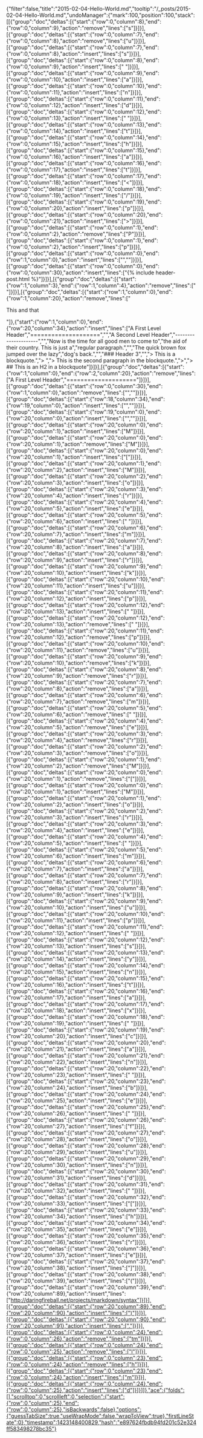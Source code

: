{"filter":false,"title":"2015-02-04-Hello-World.md","tooltip":"/_posts/2015-02-04-Hello-World.md","undoManager":{"mark":100,"position":100,"stack":[[{"group":"doc","deltas":[{"start":{"row":0,"column":8},"end":{"row":0,"column":9},"action":"remove","lines":["s"]}]}],[{"group":"doc","deltas":[{"start":{"row":0,"column":7},"end":{"row":0,"column":8},"action":"remove","lines":["u"]}]}],[{"group":"doc","deltas":[{"start":{"row":0,"column":7},"end":{"row":0,"column":8},"action":"insert","lines":["s"]}]}],[{"group":"doc","deltas":[{"start":{"row":0,"column":8},"end":{"row":0,"column":9},"action":"insert","lines":[" "]}]}],[{"group":"doc","deltas":[{"start":{"row":0,"column":9},"end":{"row":0,"column":10},"action":"insert","lines":["a"]}]}],[{"group":"doc","deltas":[{"start":{"row":0,"column":10},"end":{"row":0,"column":11},"action":"insert","lines":["n"]}]}],[{"group":"doc","deltas":[{"start":{"row":0,"column":11},"end":{"row":0,"column":12},"action":"insert","lines":["d"]}]}],[{"group":"doc","deltas":[{"start":{"row":0,"column":12},"end":{"row":0,"column":13},"action":"insert","lines":[" "]}]}],[{"group":"doc","deltas":[{"start":{"row":0,"column":13},"end":{"row":0,"column":14},"action":"insert","lines":["t"]}]}],[{"group":"doc","deltas":[{"start":{"row":0,"column":14},"end":{"row":0,"column":15},"action":"insert","lines":["h"]}]}],[{"group":"doc","deltas":[{"start":{"row":0,"column":15},"end":{"row":0,"column":16},"action":"insert","lines":["a"]}]}],[{"group":"doc","deltas":[{"start":{"row":0,"column":16},"end":{"row":0,"column":17},"action":"insert","lines":["t"]}]}],[{"group":"doc","deltas":[{"start":{"row":0,"column":17},"end":{"row":0,"column":18},"action":"insert","lines":["<"]}]}],[{"group":"doc","deltas":[{"start":{"row":0,"column":18},"end":{"row":0,"column":19},"action":"insert","lines":["/"]}]}],[{"group":"doc","deltas":[{"start":{"row":0,"column":19},"end":{"row":0,"column":20},"action":"insert","lines":["p"]}]}],[{"group":"doc","deltas":[{"start":{"row":0,"column":20},"end":{"row":0,"column":21},"action":"insert","lines":[">"]}]}],[{"group":"doc","deltas":[{"start":{"row":0,"column":1},"end":{"row":0,"column":2},"action":"remove","lines":["P"]}]}],[{"group":"doc","deltas":[{"start":{"row":0,"column":1},"end":{"row":0,"column":2},"action":"insert","lines":["p"]}]}],[{"group":"doc","deltas":[{"start":{"row":0,"column":0},"end":{"row":1,"column":0},"action":"insert","lines":["",""]}]}],[{"group":"doc","deltas":[{"start":{"row":0,"column":0},"end":{"row":0,"column":30},"action":"insert","lines":["{% include header-post.html %}"]}]}],[{"group":"doc","deltas":[{"start":{"row":1,"column":3},"end":{"row":1,"column":4},"action":"remove","lines":[" "]}]}],[{"group":"doc","deltas":[{"start":{"row":1,"column":0},"end":{"row":1,"column":20},"action":"remove","lines":["<p>This and that</p>"]},{"start":{"row":1,"column":0},"end":{"row":20,"column":34},"action":"insert","lines":["A First Level Header","====================","","A Second Level Header","---------------------","","Now is the time for all good men to come to","the aid of their country. This is just a","regular paragraph.","","The quick brown fox jumped over the lazy","dog's back.","","### Header 3","","> This is a blockquote.","> ","> This is the second paragraph in the blockquote.",">","> ## This is an H2 in a blockquote"]}]}],[{"group":"doc","deltas":[{"start":{"row":1,"column":0},"end":{"row":2,"column":20},"action":"remove","lines":["A First Level Header","===================="]}]}],[{"group":"doc","deltas":[{"start":{"row":0,"column":30},"end":{"row":1,"column":0},"action":"remove","lines":["",""]}]}],[{"group":"doc","deltas":[{"start":{"row":18,"column":34},"end":{"row":19,"column":0},"action":"insert","lines":["",""]}]}],[{"group":"doc","deltas":[{"start":{"row":19,"column":0},"end":{"row":20,"column":0},"action":"insert","lines":["",""]}]}],[{"group":"doc","deltas":[{"start":{"row":20,"column":0},"end":{"row":20,"column":1},"action":"insert","lines":["M"]}]}],[{"group":"doc","deltas":[{"start":{"row":20,"column":0},"end":{"row":20,"column":1},"action":"remove","lines":["M"]}]}],[{"group":"doc","deltas":[{"start":{"row":20,"column":0},"end":{"row":20,"column":1},"action":"insert","lines":["["]}]}],[{"group":"doc","deltas":[{"start":{"row":20,"column":1},"end":{"row":20,"column":2},"action":"insert","lines":["M"]}]}],[{"group":"doc","deltas":[{"start":{"row":20,"column":2},"end":{"row":20,"column":3},"action":"insert","lines":["o"]}]}],[{"group":"doc","deltas":[{"start":{"row":20,"column":3},"end":{"row":20,"column":4},"action":"insert","lines":["r"]}]}],[{"group":"doc","deltas":[{"start":{"row":20,"column":4},"end":{"row":20,"column":5},"action":"insert","lines":["e"]}]}],[{"group":"doc","deltas":[{"start":{"row":20,"column":5},"end":{"row":20,"column":6},"action":"insert","lines":[" "]}]}],[{"group":"doc","deltas":[{"start":{"row":20,"column":6},"end":{"row":20,"column":7},"action":"insert","lines":["m"]}]}],[{"group":"doc","deltas":[{"start":{"row":20,"column":7},"end":{"row":20,"column":8},"action":"insert","lines":["a"]}]}],[{"group":"doc","deltas":[{"start":{"row":20,"column":8},"end":{"row":20,"column":9},"action":"insert","lines":["r"]}]}],[{"group":"doc","deltas":[{"start":{"row":20,"column":9},"end":{"row":20,"column":10},"action":"insert","lines":["k"]}]}],[{"group":"doc","deltas":[{"start":{"row":20,"column":10},"end":{"row":20,"column":11},"action":"insert","lines":["u"]}]}],[{"group":"doc","deltas":[{"start":{"row":20,"column":11},"end":{"row":20,"column":12},"action":"insert","lines":["p"]}]}],[{"group":"doc","deltas":[{"start":{"row":20,"column":12},"end":{"row":20,"column":13},"action":"insert","lines":[" "]}]}],[{"group":"doc","deltas":[{"start":{"row":20,"column":12},"end":{"row":20,"column":13},"action":"remove","lines":[" "]}]}],[{"group":"doc","deltas":[{"start":{"row":20,"column":11},"end":{"row":20,"column":12},"action":"remove","lines":["p"]}]}],[{"group":"doc","deltas":[{"start":{"row":20,"column":10},"end":{"row":20,"column":11},"action":"remove","lines":["u"]}]}],[{"group":"doc","deltas":[{"start":{"row":20,"column":9},"end":{"row":20,"column":10},"action":"remove","lines":["k"]}]}],[{"group":"doc","deltas":[{"start":{"row":20,"column":8},"end":{"row":20,"column":9},"action":"remove","lines":["r"]}]}],[{"group":"doc","deltas":[{"start":{"row":20,"column":7},"end":{"row":20,"column":8},"action":"remove","lines":["a"]}]}],[{"group":"doc","deltas":[{"start":{"row":20,"column":6},"end":{"row":20,"column":7},"action":"remove","lines":["m"]}]}],[{"group":"doc","deltas":[{"start":{"row":20,"column":5},"end":{"row":20,"column":6},"action":"remove","lines":[" "]}]}],[{"group":"doc","deltas":[{"start":{"row":20,"column":4},"end":{"row":20,"column":5},"action":"remove","lines":["e"]}]}],[{"group":"doc","deltas":[{"start":{"row":20,"column":3},"end":{"row":20,"column":4},"action":"remove","lines":["r"]}]}],[{"group":"doc","deltas":[{"start":{"row":20,"column":2},"end":{"row":20,"column":3},"action":"remove","lines":["o"]}]}],[{"group":"doc","deltas":[{"start":{"row":20,"column":1},"end":{"row":20,"column":2},"action":"remove","lines":["M"]}]}],[{"group":"doc","deltas":[{"start":{"row":20,"column":0},"end":{"row":20,"column":1},"action":"remove","lines":["["]}]}],[{"group":"doc","deltas":[{"start":{"row":20,"column":0},"end":{"row":20,"column":1},"action":"insert","lines":["M"]}]}],[{"group":"doc","deltas":[{"start":{"row":20,"column":1},"end":{"row":20,"column":2},"action":"insert","lines":["o"]}]}],[{"group":"doc","deltas":[{"start":{"row":20,"column":2},"end":{"row":20,"column":3},"action":"insert","lines":["r"]}]}],[{"group":"doc","deltas":[{"start":{"row":20,"column":3},"end":{"row":20,"column":4},"action":"insert","lines":["e"]}]}],[{"group":"doc","deltas":[{"start":{"row":20,"column":4},"end":{"row":20,"column":5},"action":"insert","lines":[" "]}]}],[{"group":"doc","deltas":[{"start":{"row":20,"column":5},"end":{"row":20,"column":6},"action":"insert","lines":["m"]}]}],[{"group":"doc","deltas":[{"start":{"row":20,"column":6},"end":{"row":20,"column":7},"action":"insert","lines":["a"]}]}],[{"group":"doc","deltas":[{"start":{"row":20,"column":7},"end":{"row":20,"column":8},"action":"insert","lines":["r"]}]}],[{"group":"doc","deltas":[{"start":{"row":20,"column":8},"end":{"row":20,"column":9},"action":"insert","lines":["k"]}]}],[{"group":"doc","deltas":[{"start":{"row":20,"column":9},"end":{"row":20,"column":10},"action":"insert","lines":["u"]}]}],[{"group":"doc","deltas":[{"start":{"row":20,"column":10},"end":{"row":20,"column":11},"action":"insert","lines":["p"]}]}],[{"group":"doc","deltas":[{"start":{"row":20,"column":11},"end":{"row":20,"column":12},"action":"insert","lines":[" "]}]}],[{"group":"doc","deltas":[{"start":{"row":20,"column":12},"end":{"row":20,"column":13},"action":"insert","lines":["s"]}]}],[{"group":"doc","deltas":[{"start":{"row":20,"column":13},"end":{"row":20,"column":14},"action":"insert","lines":["y"]}]}],[{"group":"doc","deltas":[{"start":{"row":20,"column":14},"end":{"row":20,"column":15},"action":"insert","lines":["n"]}]}],[{"group":"doc","deltas":[{"start":{"row":20,"column":15},"end":{"row":20,"column":16},"action":"insert","lines":["t"]}]}],[{"group":"doc","deltas":[{"start":{"row":20,"column":16},"end":{"row":20,"column":17},"action":"insert","lines":["a"]}]}],[{"group":"doc","deltas":[{"start":{"row":20,"column":17},"end":{"row":20,"column":18},"action":"insert","lines":["x"]}]}],[{"group":"doc","deltas":[{"start":{"row":20,"column":18},"end":{"row":20,"column":19},"action":"insert","lines":[" "]}]}],[{"group":"doc","deltas":[{"start":{"row":20,"column":19},"end":{"row":20,"column":20},"action":"insert","lines":["c"]}]}],[{"group":"doc","deltas":[{"start":{"row":20,"column":20},"end":{"row":20,"column":21},"action":"insert","lines":["a"]}]}],[{"group":"doc","deltas":[{"start":{"row":20,"column":21},"end":{"row":20,"column":22},"action":"insert","lines":["n"]}]}],[{"group":"doc","deltas":[{"start":{"row":20,"column":22},"end":{"row":20,"column":23},"action":"insert","lines":[" "]}]}],[{"group":"doc","deltas":[{"start":{"row":20,"column":23},"end":{"row":20,"column":24},"action":"insert","lines":["b"]}]}],[{"group":"doc","deltas":[{"start":{"row":20,"column":24},"end":{"row":20,"column":25},"action":"insert","lines":["e"]}]}],[{"group":"doc","deltas":[{"start":{"row":20,"column":25},"end":{"row":20,"column":26},"action":"insert","lines":[" "]}]}],[{"group":"doc","deltas":[{"start":{"row":20,"column":26},"end":{"row":20,"column":27},"action":"insert","lines":["f"]}]}],[{"group":"doc","deltas":[{"start":{"row":20,"column":27},"end":{"row":20,"column":28},"action":"insert","lines":["o"]}]}],[{"group":"doc","deltas":[{"start":{"row":20,"column":28},"end":{"row":20,"column":29},"action":"insert","lines":["u"]}]}],[{"group":"doc","deltas":[{"start":{"row":20,"column":29},"end":{"row":20,"column":30},"action":"insert","lines":["n"]}]}],[{"group":"doc","deltas":[{"start":{"row":20,"column":30},"end":{"row":20,"column":31},"action":"insert","lines":["d"]}]}],[{"group":"doc","deltas":[{"start":{"row":20,"column":31},"end":{"row":20,"column":32},"action":"insert","lines":[" "]}]}],[{"group":"doc","deltas":[{"start":{"row":20,"column":32},"end":{"row":20,"column":33},"action":"insert","lines":["["]}]}],[{"group":"doc","deltas":[{"start":{"row":20,"column":33},"end":{"row":20,"column":34},"action":"insert","lines":["h"]}]}],[{"group":"doc","deltas":[{"start":{"row":20,"column":34},"end":{"row":20,"column":35},"action":"insert","lines":["e"]}]}],[{"group":"doc","deltas":[{"start":{"row":20,"column":35},"end":{"row":20,"column":36},"action":"insert","lines":["r"]}]}],[{"group":"doc","deltas":[{"start":{"row":20,"column":36},"end":{"row":20,"column":37},"action":"insert","lines":["e"]}]}],[{"group":"doc","deltas":[{"start":{"row":20,"column":37},"end":{"row":20,"column":38},"action":"insert","lines":["]"]}]}],[{"group":"doc","deltas":[{"start":{"row":20,"column":38},"end":{"row":20,"column":39},"action":"insert","lines":["("]}]}],[{"group":"doc","deltas":[{"start":{"row":20,"column":39},"end":{"row":20,"column":89},"action":"insert","lines":["http://daringfireball.net/projects/markdown/syntax"]}]}],[{"group":"doc","deltas":[{"start":{"row":20,"column":89},"end":{"row":20,"column":90},"action":"insert","lines":[")"]}]}],[{"group":"doc","deltas":[{"start":{"row":20,"column":90},"end":{"row":20,"column":91},"action":"insert","lines":["."]}]}],[{"group":"doc","deltas":[{"start":{"row":0,"column":24},"end":{"row":0,"column":26},"action":"remove","lines":["tm"]}]}],[{"group":"doc","deltas":[{"start":{"row":0,"column":24},"end":{"row":0,"column":25},"action":"remove","lines":["l"]}]}],[{"group":"doc","deltas":[{"start":{"row":0,"column":23},"end":{"row":0,"column":24},"action":"remove","lines":["h"]}]}],[{"group":"doc","deltas":[{"start":{"row":0,"column":23},"end":{"row":0,"column":24},"action":"insert","lines":["m"]}]}],[{"group":"doc","deltas":[{"start":{"row":0,"column":24},"end":{"row":0,"column":25},"action":"insert","lines":["d"]}]}]]},"ace":{"folds":[],"scrolltop":0,"scrollleft":0,"selection":{"start":{"row":0,"column":25},"end":{"row":0,"column":25},"isBackwards":false},"options":{"guessTabSize":true,"useWrapMode":false,"wrapToView":true},"firstLineState":0},"timestamp":1423148400829,"hash":"e897624fbdb94fd201c52e324ff583498278bc35"}